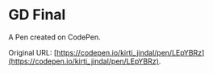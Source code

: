 # GD Final

A Pen created on CodePen.

Original URL: [https://codepen.io/kirti_jindal/pen/LEpYBRz](https://codepen.io/kirti_jindal/pen/LEpYBRz).

